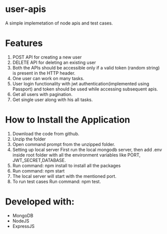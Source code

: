 # user-apis

A simple implemetation of node apis and test cases.

# Features

1. POST API for creating a new user
2. DELETE API for deleting an existing user
3. Both the APIs should be accessible only if a valid token (random string) is present in the HTTP header.
4. One user can work on many tasks.
5. User login functionality with jwt authentication(implemented using Passport) and token should be used while accessing subsequent apis.
6. Get all users with pagination.
7. Get single user along with his all tasks.

# How to Install the Application

1. Download the code from github.
2. Unzip the folder
3. Open command prompt from the unzipped folder.
4. Setting up local server First run the local mongodb server, then add .env inside  root folder with all the environment variables like PORT, JWT_SECRET,DATABASE.
5. Run command: npm install to install all the packages
6. Run command: npm start
7. The local server will start with the mentioned port.
8. To run test cases Run command: npm test.

# Developed with:

  * MongoDB
  * NodeJS
  * ExpressJS